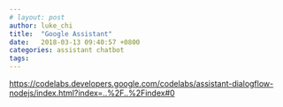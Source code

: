 ```yaml
---
# layout: post
author: luke_chi
title:  "Google Assistant"
date:   2018-03-13 09:40:57 +0800
categories: assistant chatbot
tags: 
---
```


<https://codelabs.developers.google.com/codelabs/assistant-dialogflow-nodejs/index.html?index=..%2F..%2Findex#0>

